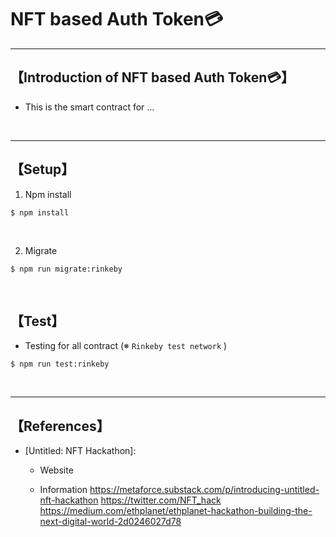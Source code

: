 # NFT based Auth Token💳

***
## 【Introduction of NFT based Auth Token💳】
- This is the smart contract for ...

&nbsp;

***

## 【Setup】
1. Npm install
```
$ npm install
```

<br>


2. Migrate
```
$ npm run migrate:rinkeby
```

&nbsp;

## 【Test】
- Testing for all contract (※ `Rinkeby test network` )
```
$ npm run test:rinkeby
```


<br>

***

## 【References】
- [Untitled: NFT Hackathon]:
  - Website
    
  
  - Information
    https://metaforce.substack.com/p/introducing-untitled-nft-hackathon
    https://twitter.com/NFT_hack 
    https://medium.com/ethplanet/ethplanet-hackathon-building-the-next-digital-world-2d0246027d78

